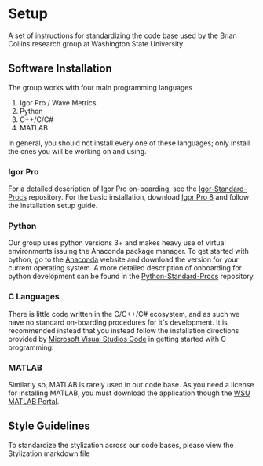 # Setup
A set of instructions for standardizing the code base used by the Brian Collins research group at Washington State University

## Software Installation
The group works with four main programming languages 
1. Igor Pro / Wave Metrics 
2. Python
3. C++/C/C#
4. MATLAB

In general, you should not install every one of these languages; only install the ones you will be working on and using. 

### Igor Pro 
For a detailed description of Igor Pro on-boarding, see the [Igor-Standard-Procs](https://github.com/WSU-Carbon-Lab/Igor-Standard-Procs) repository. For the basic installation, download [Igor Pro 8](https://www.wavemetrics.com/downloads/current) and follow the installation setup guide. 

 
### Python
Our group uses python versions 3+ and makes heavy use of virtual environments issuing the Anaconda package manager. To get started with python, go to the [Anaconda](https://www.anaconda.com/) website and download the version for your current operating system. A more detailed description of onboarding for python development can be found in the [Python-Standard-Procs](https://github.com/WSU-Carbon-Lab/Python-Standard-Procs) repository. 


### C Languages
There is little code written in the C/C++/C# ecosystem, and as such we have no standard on-boarding procedures for it's development. It is recommended instead that you instead follow the installation directions provided by [Microsoft Visual Studios Code](https://code.visualstudio.com/docs/cpp/introvideos-cpp) in getting started with C programming. 


### MATLAB
Similarly so, MATLAB is rarely used in our code base. As you need a license for installing MATLAB, you must download the application though the [WSU MATLAB Portal](https://its.wsu.edu/software-site-licenses/).

## Style Guidelines
To standardize the stylization across our code bases, please view the Stylization markdown file
